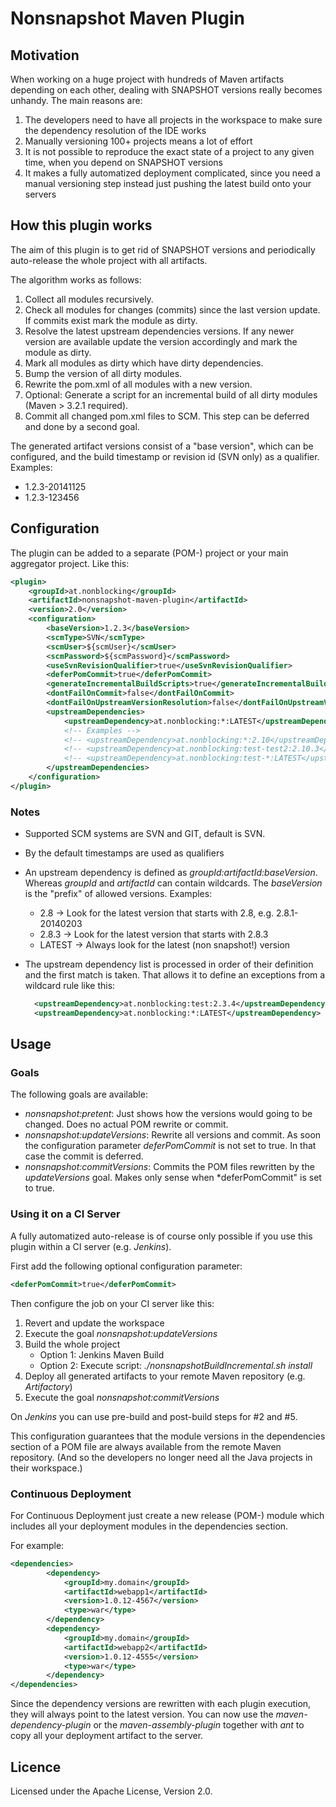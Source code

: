 Nonsnapshot Maven Plugin
========================

Motivation
----------

When working on a huge project with hundreds of Maven artifacts depending on each other, 
dealing with SNAPSHOT versions really becomes unhandy. The main reasons are:

1. The developers need to have all projects in the workspace to make sure the dependency resolution of the IDE works
2. Manually versioning 100+ projects means a lot of effort
3. It is not possible to reproduce the exact state of a project to any given time, when you depend on SNAPSHOT versions
4. It makes a fully automatized deployment complicated, since you need a manual versioning step instead just pushing the latest build onto your servers

How this plugin works
---------------------

The aim of this plugin is to get rid of SNAPSHOT versions and periodically auto-release the whole project with all artifacts.

The algorithm works as follows:

1. Collect all modules recursively.
2. Check all modules for changes (commits) since the last version update. If commits exist mark the module as dirty.
3. Resolve the latest upstream dependencies versions. If any newer version are available update the version accordingly
    and mark the module as dirty.
4. Mark all modules as dirty which have dirty dependencies.
5. Bump the version of all dirty modules.
6. Rewrite the pom.xml of all modules with a new version.
7. Optional: Generate a script for an incremental build of all dirty modules (Maven > 3.2.1 required).
8. Commit all changed pom.xml files to SCM. This step can be deferred and done by a second goal.

The generated artifact versions consist of a "base version", which can be configured,
and the build timestamp or revision id (SVN only) as a qualifier. Examples:

* 1.2.3-20141125
* 1.2.3-123456

Configuration
-------------

The plugin can be added to a separate (POM-) project or your main aggregator project. Like this:

```xml
<plugin>
	<groupId>at.nonblocking</groupId>
	<artifactId>nonsnapshot-maven-plugin</artifactId>
	<version>2.0</version>
	<configuration>
		<baseVersion>1.2.3</baseVersion>
		<scmType>SVN</scmType>
		<scmUser>${scmUser}</scmUser>
		<scmPassword>${scmPassword}</scmPassword>
		<useSvnRevisionQualifier>true</useSvnRevisionQualifier>
		<deferPomCommit>true</deferPomCommit>
		<generateIncrementalBuildScripts>true</generateIncrementalBuildScripts>
		<dontFailOnCommit>false</dontFailOnCommit>
		<dontFailOnUpstreamVersionResolution>false</dontFailOnUpstreamVersionResolution>
		<upstreamDependencies>
			<upstreamDependency>at.nonblocking:*:LATEST</upstreamDependency>
			<!-- Examples -->
			<!-- <upstreamDependency>at.nonblocking:*:2.10</upstreamDependency> -->
			<!-- <upstreamDependency>at.nonblocking:test-test2:2.10.3</upstreamDependency>-->
			<!-- <upstreamDependency>at.nonblocking:test-*:LATEST</upstreamDependency>-->
		</upstreamDependencies>
	</configuration>
</plugin>

```

### Notes

* Supported SCM systems are SVN and GIT, default is SVN.
* By the default timestamps are used as qualifiers
* An upstream dependency is defined as *groupId:artifactId:baseVersion*. Whereas *groupId* and *artifactId* can contain
   wildcards. The *baseVersion* is the "prefix" of allowed versions. Examples:
    * 2.8 -> Look for the latest version that starts with 2.8, e.g. 2.8.1-20140203
    * 2.8.3 -> Look for the latest version that starts with 2.8.3
    * LATEST -> Always look for the latest (non snapshot!) version
* The upstream dependency list is processed in order of their definition and the first match is taken. That allows
  it to define an exceptions from a wildcard rule like this:

  ```xml
  	<upstreamDependency>at.nonblocking:test:2.3.4</upstreamDependency>
  	<upstreamDependency>at.nonblocking:*:LATEST</upstreamDependency>
  ```

Usage
-----

### Goals

The following goals are available:

* *nonsnapshot:pretent*: Just shows how the versions would going to be changed. Does no actual POM rewrite or commit.
* *nonsnapshot:updateVersions*: Rewrite all versions and commit. As soon the configuration parameter *deferPomCommit* is not set to true. In that case the commit is deferred.
* *nonsnapshot:commitVersions*: Commits the POM files rewritten by the *updateVersions* goal. Makes only sense when *deferPomCommit" is set to true.

### Using it on a CI Server

A fully automatized auto-release is of course only possible if you use this plugin within a CI server (e.g. *Jenkins*).

First add the following optional configuration parameter:

```xml
<deferPomCommit>true</deferPomCommit>
```

Then configure the job on your CI server like this:

1. Revert and update the workspace
2. Execute the goal *nonsnapshot:updateVersions*
3. Build the whole project
    * Option 1: Jenkins Maven Build
    * Option 2: Execute script: *./nonsnapshotBuildIncremental.sh install*
4. Deploy all generated artifacts to your remote Maven repository (e.g. *Artifactory*)
5. Execute the goal *nonsnapshot:commitVersions*

On *Jenkins* you can use pre-build and post-build steps for #2 and #5.

This configuration guarantees that the module versions in the dependencies section of a POM file are always available from the remote Maven repository.
(And so the developers no longer need all the Java projects in their workspace.)

### Continuous Deployment

For Continuous Deployment just create a new release (POM-) module which includes
all your deployment modules in the dependencies section.

For example:

```xml
<dependencies>
		<dependency>
			<groupId>my.domain</groupId>
			<artifactId>webapp1</artifactId>
			<version>1.0.12-4567</version>
			<type>war</type>
		</dependency>
		<dependency>
			<groupId>my.domain</groupId>
			<artifactId>webapp2</artifactId>
			<version>1.0.12-4555</version>
			<type>war</type>
		</dependency>
</dependencies>
```

Since the dependency versions are rewritten with each plugin execution, they will always point to the latest version.
You can now use the *maven-dependency-plugin* or the *maven-assembly-plugin* together with *ant* to copy all your deployment
artifact to the server.

Licence
-------

Licensed under the Apache License, Version 2.0.


